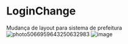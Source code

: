 # LoginChange
Mudança de layout para sistema de prefeitura
![photo5066959643250632983](https://user-images.githubusercontent.com/53020340/110718663-36674500-81ea-11eb-8b93-195159937ee6.jpg)
![image](https://user-images.githubusercontent.com/53020340/112193073-49b0e200-8be6-11eb-913d-dd7763eca58d.png)
